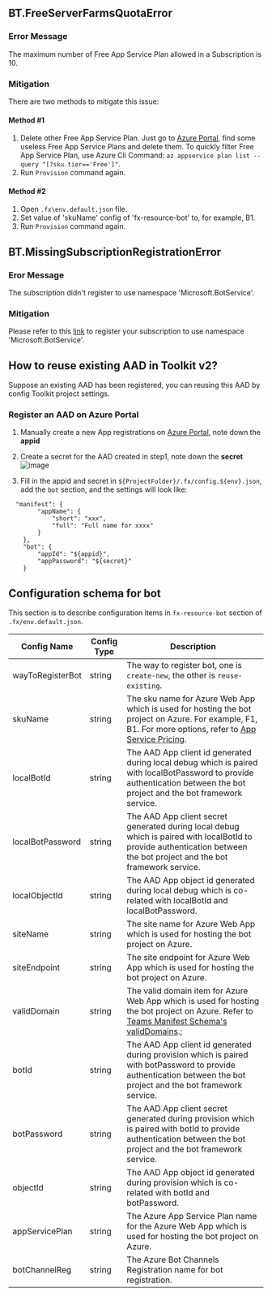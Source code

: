 ## BT.FreeServerFarmsQuotaError

### Error Message

The maximum number of Free App Service Plan allowed in a Subscription is 10.

### Mitigation

There are two methods to mitigate this issue:

#### Method #1
1. Delete other Free App Service Plan. Just go to [Azure Portal](https://portal.azure.com/), find some useless Free App Service Plans and delete them. To quickly filter Free App Service Plan, use Azure Cli Command: `az appservice plan list --query "[?sku.tier=='Free']"`. 
2. Run `Provision` command again.


#### Method #2
1. Open `.fx\env.default.json` file.
2. Set value of 'skuName' config of 'fx-resource-bot' to, for example, B1.
3. Run `Provision` command again.

## BT.MissingSubscriptionRegistrationError

### Eror Message

The subscription didn't register to use namespace 'Microsoft.BotService'.

### Mitigation

Please refer to this [link](https://aka.ms/rps-not-found) to register your subscription to use namespace 'Microsoft.BotService'.

## How to reuse existing AAD in Toolkit v2?

Suppose an existing AAD has been registered, you can reusing this AAD by config Toolkit project settings.

### Register an AAD on Azure Portal
1. Manually create a new App registrations on [Azure Portal](https://ms.portal.azure.com/), note down the **appid**
2. Create a secret for the AAD created in step1, note down the **secret**
![image](https://user-images.githubusercontent.com/72963627/143382469-cfcb68df-0d58-478e-9184-e4279580f987.png)

4. Fill in the appid and secret in `${ProjectFolder}/.fx/config.${env}.json`, add the `bot` section, and the settings will look like:
```
  "manifest": {
        "appName": {
            "short": "xxx",
            "full": "Full name for xxxx"
        }
    },
    "bot": {
        "appId": "${appid}",
        "appPassword": "${secret}"
    }
```


## Configuration schema for bot
This section is to describe configuration items in `fx-resource-bot` section of `.fx/env.default.json`.

Config Name | Config Type | Description
------|------|------
wayToRegisterBot|string|The way to register bot, one is `create-new`, the other is `reuse-existing`.
skuName|string|The sku name for Azure Web App which is used for hosting the bot project on Azure. For example, F1, B1. For more options, refer to [App Service Pricing](https://azure.microsoft.com/en-us/pricing/details/app-service/windows/).
localBotId|string|The AAD App client id generated during local debug which is paired with localBotPassword to provide authentication between the bot project and the bot framework service.
localBotPassword|string|The AAD App client secret generated during local debug which is paired with localBotId to provide authentication between the bot project and the bot framework service.
localObjectId|string|The AAD App object id generated during local debug which is co-related with localBotId and localBotPassword.
siteName|string|The site name for Azure Web App which is used for hosting the bot project on Azure.
siteEndpoint|string|The site endpoint for Azure Web App which is used for hosting the bot project on Azure.
validDomain|string|The valid domain item for Azure Web App which is used for hosting the bot project on Azure. Refer to [Teams Manifest Schema's validDomains](https://docs.microsoft.com/en-us/microsoftteams/platform/resources/schema/manifest-schema#validdomains).;
botId|string|The AAD App client id generated during provision which is paired with botPassword to provide authentication between the bot project and the bot framework service.
botPassword|string|The AAD App client secret generated during provision which is paired with botId to provide authentication between the bot project and the bot framework service.
objectId|string|The AAD App object id generated during provision which is co-related with botId and botPassword.
appServicePlan|string|The Azure App Service Plan name for the Azure Web App which is used for hosting the bot project on Azure.
botChannelReg|string|The Azure Bot Channels Registration name for bot registration.
